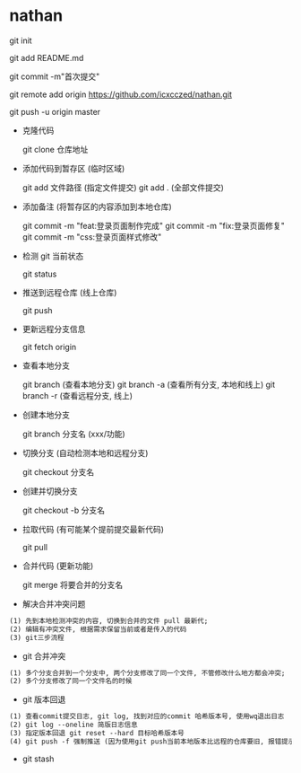 # nathan
git init

git add README.md

git commit -m"首次提交"

git remote add origin https://github.com/icxcczed/nathan.git

git push -u origin master 



- 克隆代码

  git clone 仓库地址

- 添加代码到暂存区 (临时区域)

  git add 文件路径 (指定文件提交)
  git add . (全部文件提交)

- 添加备注 (将暂存区的内容添加到本地仓库)

  git commit -m "feat:登录页面制作完成"
  git commit -m "fix:登录页面修复"
  git commit -m "css:登录页面样式修改"

- 检测 git 当前状态

  git status

- 推送到远程仓库 (线上仓库)

  git push

- 更新远程分支信息

  git fetch origin

- 查看本地分支

  git branch (查看本地分支)
  git branch -a (查看所有分支, 本地和线上)
  git branch -r (查看远程分支, 线上)

- 创建本地分支

  git branch 分支名 (xxx/功能)

- 切换分支 (自动检测本地和远程分支)

  git checkout 分支名

- 创建并切换分支

  git checkout -b 分支名

- 拉取代码 (有可能某个提前提交最新代码)

  git pull

- 合并代码 (更新功能)

  git merge 将要合并的分支名

- 解决合并冲突问题

```txt
(1) 先到本地检测冲突的内容, 切换到合并的文件 pull 最新代;
(2) 编辑有冲突文件, 根据需求保留当前或者是传入的代码
(3) git三步流程
```

- git 合并冲突

```txt
(1) 多个分支合并到一个分支中, 两个分支修改了同一个文件, 不管修改什么地方都会冲突;
(2) 多个分支修改了同一个文件名的时候
```

- git 版本回退

```txt
(1) 查看commit提交日志, git log, 找到对应的commit 哈希版本号, 使用wq退出日志
(2) git log --oneline 简版日志信息
(3) 指定版本回退 git reset --hard 目标哈希版本号
(4) git push -f 强制推送 (因为使用git push当前本地版本比远程的仓库要旧, 报错提示会让你pull)
```

- git stash

